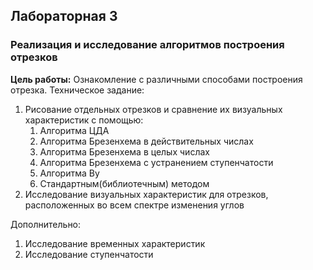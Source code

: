 ## Лабораторная 3
### Реализация и исследование алгоритмов построения отрезков

**Цель работы:**
Ознакомление с различными способами
построения отрезка.
Техническое задание: 
1) Рисование отдельных отрезков и
сравнение их визуальных
характеристик с помощью: 
	1) Алгоритма ЦДА
	2) Алгоритма Брезенхема в
действительных числах
	3) Алгоритма Брезенхема в целых
числах
	4) Алгоритма Брезенхема с устранением ступенчатости
	5) Алгоритма Ву
	6) Стандартным(библиотечным)
методом
2) Исследование визуальных
характеристик для отрезков,
расположенных во всем спектре
изменения углов

Дополнительно:
1) Исследование временных
характеристик
2) Исследование ступенчатости
